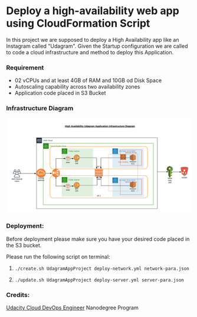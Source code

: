 # Deploy a high-availability web app using CloudFormation Script

In this project we are supposed to deploy a High Availability app like an Instagram called "Udagram". Given the Startup configuration we are called to code a cloud infrastructure and method to deploy this Application.

### Requirement
-   02 vCPUs and at least 4GB of RAM and 10GB od Disk Space
-   Autoscaling capability across two availability zones
-   Application code placed in S3 Bucket


### Infrastructure Diagram


![](Udagram-Infrastructure-Diagram.png)


### Deployment:

Before deployment please make sure you have your desired code placed in the S3 bucket.

Please run the following script on terminal:
1.  `./create.sh UdagramAppProject deploy-network.yml network-para.json`

2. `./update.sh UdagramAppProject deploy-server.yml server-para.json`


### Credits:

[Udacity Cloud DevOps Engineer](https://www.udacity.com/course/cloud-dev-ops-nanodegree--nd9991) Nanodegree Program